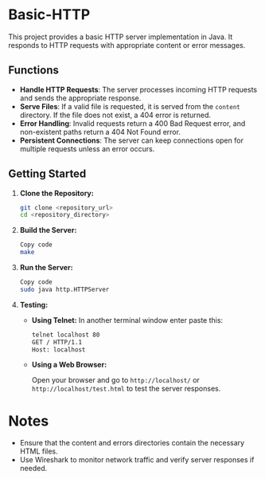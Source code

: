 # Basic-HTTP

This project provides a basic HTTP server implementation in Java. It responds to HTTP requests with appropriate content or error messages.

## Functions

- **Handle HTTP Requests**: The server processes incoming HTTP requests and sends the appropriate response.
- **Serve Files**: If a valid file is requested, it is served from the `content` directory. If the file does not exist, a 404 error is returned.
- **Error Handling**: Invalid requests return a 400 Bad Request error, and non-existent paths return a 404 Not Found error.
- **Persistent Connections**: The server can keep connections open for multiple requests unless an error occurs.

## Getting Started

1. **Clone the Repository:**
   ```bash 
   git clone <repository_url> 
   cd <repository_directory>
   ```

2. **Build the Server:**
    ```bash
    Copy code
    make
    ```

3. **Run the Server:**
    ```bash
    Copy code
    sudo java http.HTTPServer
    ```
4. **Testing:**

    - **Using Telnet:**
        In another terminal window enter paste this:
        ```bash
        telnet localhost 80
        GET / HTTP/1.1
        Host: localhost
        ```
    
    - **Using a Web Browser:**
    
        Open your browser and go to `http://localhost/` or `http://localhost/test.html` to test the server responses.

# Notes
- Ensure that the content and errors directories contain the necessary HTML files.
- Use Wireshark to monitor network traffic and verify server responses if needed.
